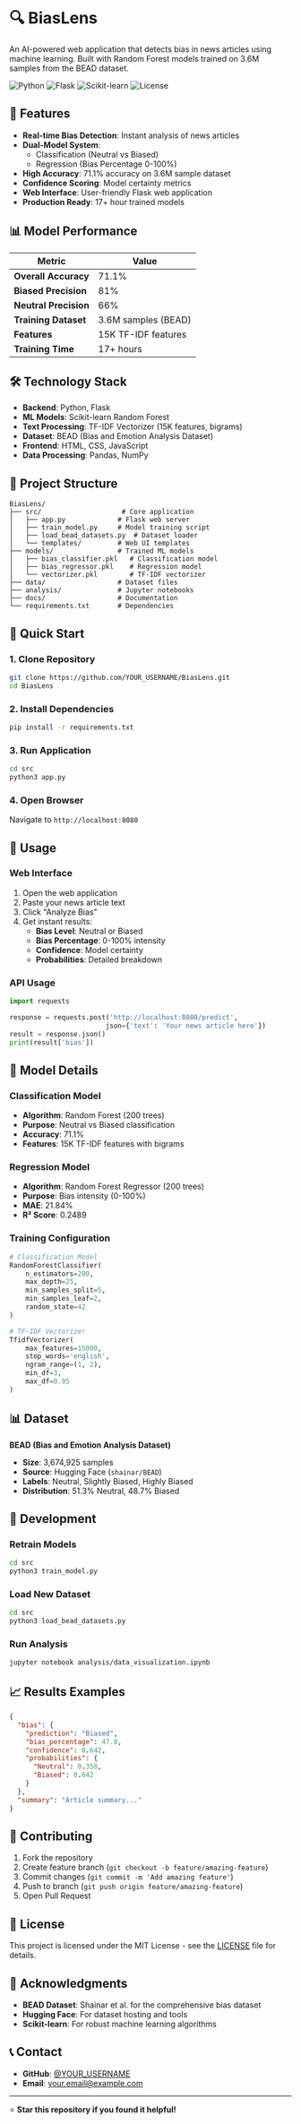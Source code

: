 # 🔍 BiasLens

An AI-powered web application that detects bias in news articles using machine learning. Built with Random Forest models trained on 3.6M samples from the BEAD dataset.

![Python](https://img.shields.io/badge/Python-3.8+-blue.svg)
![Flask](https://img.shields.io/badge/Flask-2.0+-green.svg)
![Scikit-learn](https://img.shields.io/badge/Scikit--learn-1.0+-orange.svg)
![License](https://img.shields.io/badge/License-MIT-yellow.svg)

## 🚀 Features

- **Real-time Bias Detection**: Instant analysis of news articles
- **Dual-Model System**: 
  - Classification (Neutral vs Biased)
  - Regression (Bias Percentage 0-100%)
- **High Accuracy**: 71.1% accuracy on 3.6M sample dataset
- **Confidence Scoring**: Model certainty metrics
- **Web Interface**: User-friendly Flask web application
- **Production Ready**: 17+ hour trained models

## 📊 Model Performance

| Metric | Value |
|--------|-------|
| **Overall Accuracy** | 71.1% |
| **Biased Precision** | 81% |
| **Neutral Precision** | 66% |
| **Training Dataset** | 3.6M samples (BEAD) |
| **Features** | 15K TF-IDF features |
| **Training Time** | 17+ hours |

## 🛠️ Technology Stack

- **Backend**: Python, Flask
- **ML Models**: Scikit-learn Random Forest
- **Text Processing**: TF-IDF Vectorizer (15K features, bigrams)
- **Dataset**: BEAD (Bias and Emotion Analysis Dataset)
- **Frontend**: HTML, CSS, JavaScript
- **Data Processing**: Pandas, NumPy

## 📁 Project Structure

```
BiasLens/
├── src/                    # Core application
│   ├── app.py             # Flask web server
│   ├── train_model.py     # Model training script
│   ├── load_bead_datasets.py  # Dataset loader
│   └── templates/         # Web UI templates
├── models/                # Trained ML models
│   ├── bias_classifier.pkl   # Classification model
│   ├── bias_regressor.pkl    # Regression model
│   └── vectorizer.pkl        # TF-IDF vectorizer
├── data/                  # Dataset files
├── analysis/              # Jupyter notebooks
├── docs/                  # Documentation
└── requirements.txt       # Dependencies
```

## 🚀 Quick Start

### 1. Clone Repository
```bash
git clone https://github.com/YOUR_USERNAME/BiasLens.git
cd BiasLens
```

### 2. Install Dependencies
```bash
pip install -r requirements.txt
```

### 3. Run Application
```bash
cd src
python3 app.py
```

### 4. Open Browser
Navigate to `http://localhost:8080`

## 📖 Usage

### Web Interface
1. Open the web application
2. Paste your news article text
3. Click "Analyze Bias"
4. Get instant results:
   - **Bias Level**: Neutral or Biased
   - **Bias Percentage**: 0-100% intensity
   - **Confidence**: Model certainty
   - **Probabilities**: Detailed breakdown

### API Usage
```python
import requests

response = requests.post('http://localhost:8080/predict', 
                        json={'text': 'Your news article here'})
result = response.json()
print(result['bias'])
```

## 🎯 Model Details

### Classification Model
- **Algorithm**: Random Forest (200 trees)
- **Purpose**: Neutral vs Biased classification
- **Accuracy**: 71.1%
- **Features**: 15K TF-IDF features with bigrams

### Regression Model
- **Algorithm**: Random Forest Regressor (200 trees)
- **Purpose**: Bias intensity (0-100%)
- **MAE**: 21.84%
- **R² Score**: 0.2489

### Training Configuration
```python
# Classification Model
RandomForestClassifier(
    n_estimators=200,
    max_depth=25,
    min_samples_split=5,
    min_samples_leaf=2,
    random_state=42
)

# TF-IDF Vectorizer
TfidfVectorizer(
    max_features=15000,
    stop_words='english',
    ngram_range=(1, 2),
    min_df=3,
    max_df=0.95
)
```

## 📊 Dataset

**BEAD (Bias and Emotion Analysis Dataset)**
- **Size**: 3,674,925 samples
- **Source**: Hugging Face (`shainar/BEAD`)
- **Labels**: Neutral, Slightly Biased, Highly Biased
- **Distribution**: 51.3% Neutral, 48.7% Biased

## 🔧 Development

### Retrain Models
```bash
cd src
python3 train_model.py
```

### Load New Dataset
```bash
cd src
python3 load_bead_datasets.py
```

### Run Analysis
```bash
jupyter notebook analysis/data_visualization.ipynb
```

## 📈 Results Examples

```json
{
  "bias": {
    "prediction": "Biased",
    "bias_percentage": 47.8,
    "confidence": 0.642,
    "probabilities": {
      "Neutral": 0.358,
      "Biased": 0.642
    }
  },
  "summary": "Article summary..."
}
```

## 🤝 Contributing

1. Fork the repository
2. Create feature branch (`git checkout -b feature/amazing-feature`)
3. Commit changes (`git commit -m 'Add amazing feature'`)
4. Push to branch (`git push origin feature/amazing-feature`)
5. Open Pull Request

## 📄 License

This project is licensed under the MIT License - see the [LICENSE](LICENSE) file for details.

## 🙏 Acknowledgments

- **BEAD Dataset**: Shainar et al. for the comprehensive bias dataset
- **Hugging Face**: For dataset hosting and tools
- **Scikit-learn**: For robust machine learning algorithms

## 📞 Contact

- **GitHub**: [@YOUR_USERNAME](https://github.com/YOUR_USERNAME)
- **Email**: your.email@example.com

---

⭐ **Star this repository if you found it helpful!**